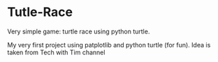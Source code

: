 # Tutle-Race
Very simple game: turtle race using python turtle. 

My very first project using patplotlib and python turtle (for fun). Idea is taken from Tech with Tim channel

